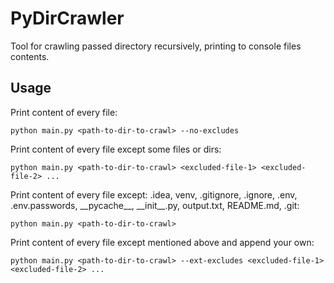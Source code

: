 # PyDirCrawler

Tool for crawling passed directory recursively, printing to console files contents.

## Usage

Print content of every file:
```console
python main.py <path-to-dir-to-crawl> --no-excludes
```

Print content of every file except some files or dirs:
```console
python main.py <path-to-dir-to-crawl> <excluded-file-1> <excluded-file-2> ...
```

Print content of every file except: .idea, venv, .gitignore, .ignore, .env, .env.passwords, \_\_pycache__, \_\_init__.py, output.txt, README.md, .git:
```console
python main.py <path-to-dir-to-crawl> 
```

Print content of every file except mentioned above and append your own:
```console
python main.py <path-to-dir-to-crawl> --ext-excludes <excluded-file-1> <excluded-file-2> ...
```